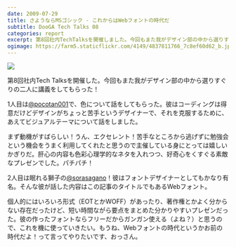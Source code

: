 ```yaml
---
date: 2009-07-29
title: さようならMSゴシック - これからはWebフォントの時代だ
subtitle: DooGA Tech Talks 08
categories: report
excerpt: 第8回社内TechTalksを開催しました。今回もまた我がデザイン部の中から選りすぐりの二人に講義をしてもらいました！
ogimage: https://farm5.staticflickr.com/4149/4837811766_7c8ef60d62_b.jpg
---
```


![](https://farm5.staticflickr.com/4149/4837811766_7c8ef60d62_b.jpg)

第8回社内Tech Talksを開催した。今回もまた我がデザイン部の中から選りすぐりの二人に講義をしてもらった！

1人目は[@pocotan001](https://twitter.com/pocotan001)で、色について話をしてもらった。彼はコーディングは得意だけどデザインがちょっと苦手というデザイナーで、それを克服するために、あえてビジュアルテーマについて話をしました。

まず動機がすばらしい！うん、エクセレント！苦手なところから逃げずに勉強会という機会をうまく利用してくれたと思うので主催している身にとっては嬉しいかぎりだ。肝心の内容も色彩心理学的なネタを入れつつ、好奇心をくすぐる素敵なプレゼンでした。パチパチ！

2人目は眠れる獅子の[@sorasagano](https://twitter.com/sorasagano)！彼はフォントデザイナーとしてもかなり有名。そんな彼が話した内容はこの記事のタイトルでもあるWebフォント。

個人的にはいろいろ形式（EOTとかWOFF）があったり、著作権とかよく分からない存在だったけど、短い時間ながら要点をまとめた分かりやすいプレゼンだった。彼の作ったフォントならフリーだからガンガン使える（よね？）と思うので、これを機に使っていきたい。もうね、Webフォントの時代というかお前の時代だよ！って言ってやりたいです、おっさん。

